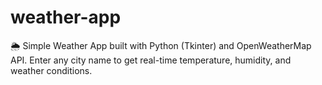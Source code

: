 # weather-app
🌦 Simple Weather App built with Python (Tkinter) and OpenWeatherMap API.  Enter any city name to get real-time temperature, humidity, and weather conditions. 
